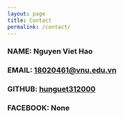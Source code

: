 ```yaml
---
layout: page
title: Contact
permalink: /contact/
---
```



### NAME: Nguyen Viet Hao
### EMAIL: [18020461@vnu.edu.vn](mailto:18020461@vnu.edu.vn)
### GITHUB: [hunguet312000](https://github.com/arsspeak)
### FACEBOOK: None


